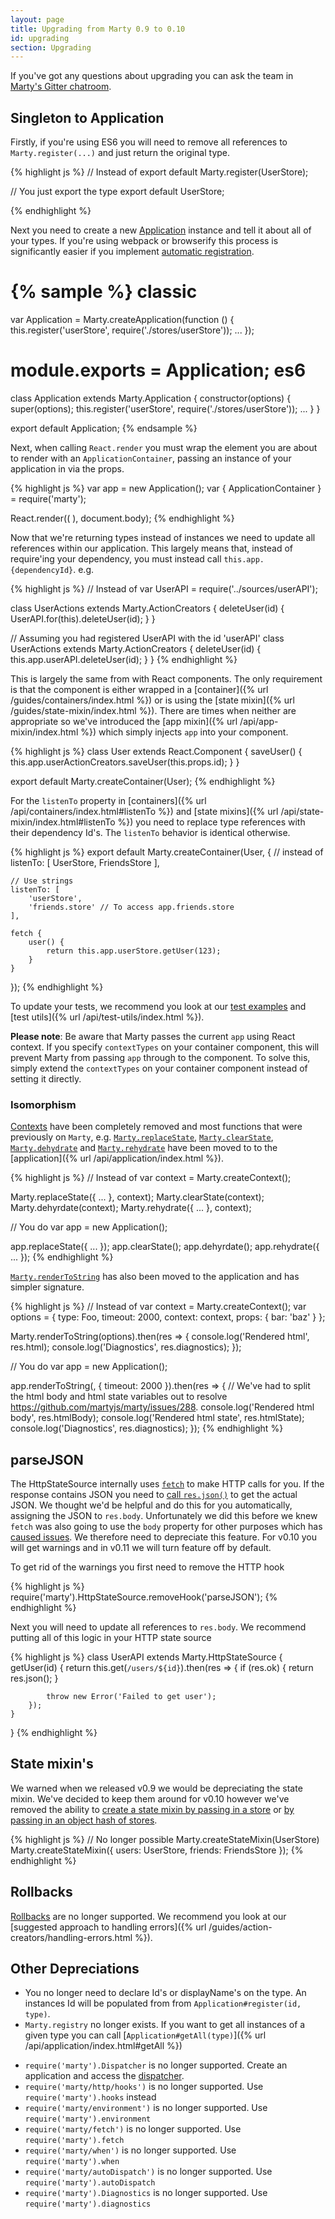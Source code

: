 ```yaml
---
layout: page
title: Upgrading from Marty 0.9 to 0.10
id: upgrading
section: Upgrading
---
```


If you've got any questions about upgrading you can ask the team in [Marty's Gitter chatroom](https://gitter.im/martyjs/marty).

<h2 id="singleton">Singleton to Application</h2>

Firstly, if you're using ES6 you will need to remove all references to ``Marty.register(...)`` and just return the original type.

{% highlight js %}
// Instead of
export default Marty.register(UserStore);

// You just export the type
export default UserStore;

{% endhighlight %}

Next you need to create a new <a href="{% url /guides/application/index.html %}">Application</a> instance and tell it about all of your types. If you're using webpack or browserify this process is significantly easier if you implement <a href="{% url /guides/application/automatic-registration.html %}">automatic registration</a>.

{% sample %}
classic
=======
var Application = Marty.createApplication(function () {
    this.register('userStore', require('./stores/userStore'));
    ...
});

module.exports = Application;
es6
===
class Application extends Marty.Application {
    constructor(options) {
        super(options);
        this.register('userStore', require('./stores/userStore'));
        ...
    }
}

export default Application;
{% endsample %}

Next, when calling `React.render` you must wrap the element you are about to render with an `ApplicationContainer`, passing an instance of your application in via the props.

{% highlight js %}
var app = new Application();
var { ApplicationContainer }  = require('marty');

React.render((
    <ApplicationContainer app={app}>
        <User id={123} />
    </ApplicationContainer>
), document.body);
{% endhighlight %}

Now that we're returning types instead of instances we need to update all references within our application. This largely means that, instead of require'ing your dependency, you must instead call `this.app.{dependencyId}`. e.g.

{% highlight js %}
// Instead of
var UserAPI = require('../sources/userAPI');

class UserActions extends Marty.ActionCreators {
    deleteUser(id) {
        UserAPI.for(this).deleteUser(id);
    }
}

// Assuming you had registered UserAPI with the id 'userAPI'
class UserActions extends Marty.ActionCreators {
    deleteUser(id) {
        this.app.userAPI.deleteUser(id);
    }
}
{% endhighlight %}

This is largely the same from with React components. The only requirement is that the component is either wrapped in a [container]({% url /guides/containers/index.html %}) or is using the [state mixin]({% url /guides/state-mixin/index.html %}). There are times when neither are appropriate so we've introduced the [app mixin]({% url /api/app-mixin/index.html %}) which simply injects `app` into your component.

{% highlight js %}
class User extends React.Component {
    saveUser() {
        this.app.userActionCreators.saveUser(this.props.id);
    }
}

export default Marty.createContainer(User);
{% endhighlight %}

For the `listenTo` property in [containers]({% url /api/containers/index.html#listenTo %}) and [state mixins]({% url /api/state-mixin/index.html#listenTo %}) you need to replace type references with their dependency Id's. The `listenTo` behavior is identical otherwise.

{% highlight js %}
export default Marty.createContainer(User, {
    // instead of
    listenTo: [
        UserStore,
        FriendsStore
    ],

    // Use strings
    listenTo: [
        'userStore',
        'friends.store' // To access app.friends.store
    ],

    fetch {
        user() {
            return this.app.userStore.getUser(123);
        }
    }
});
{% endhighlight %}

To update your tests, we recommend you look at our [test examples](https://github.com/martyjs/marty-test-examples) and [test utils]({% url /api/test-utils/index.html %}).

**Please note**: Be aware that Marty passes the current `app` using React context. If you specify `contextTypes` on your container component, this will prevent Marty from passing `app` through to the component. To solve this, simply extend the `contextTypes` on your container component instead of setting it directly.

<h3 id="isomorphism">Isomorphism</h3>

[Contexts](http://martyjs.org/v/0.9.16/api/context/index.html) have been completely removed and most functions that were previously on `Marty`, e.g. [`Marty.replaceState`](http://martyjs.org/v/0.9.16/api/top-level-api/#replaceState), [`Marty.clearState`](http://martyjs.org/v/0.9.16/api/top-level-api/#clearState), [`Marty.dehydrate`](http://martyjs.org/v/0.9.16/api/top-level-api/#dehydrate) and [`Marty.rehydrate`](http://martyjs.org/v/0.9.16/api/top-level-api/#rehydrate)  have been moved to to the [application]({% url /api/application/index.html %}).

{% highlight js %}
// Instead of
var context = Marty.createContext();

Marty.replaceState({ ... }, context);
Marty.clearState(context);
Marty.dehyrdate(context);
Marty.rehydrate({ ... }, context);

// You do
var app = new Application();

app.replaceState({ ... });
app.clearState();
app.dehyrdate();
app.rehydrate({ ... });
{% endhighlight %}

[`Marty.renderToString`](http://martyjs.org/v/0.9.16/api/top-level-api/#renderToString) has also been moved to the application and has simpler signature.

{% highlight js %}
// Instead of
var context = Marty.createContext();
var options = {
  type: Foo,
  timeout: 2000,
  context: context,
  props: { bar: 'baz' }
};

Marty.renderToString(options).then(res => {
  console.log('Rendered html', res.html);
  console.log('Diagnostics', res.diagnostics);
});

// You do
var app = new Application();

app.renderToString(<Foo bar='baz' />, { timeout: 2000 }).then(res => {
  // We've had to split the html body and html state variables out to resolve https://github.com/martyjs/marty/issues/288.
  console.log('Rendered html body', res.htmlBody);
  console.log('Rendered html state', res.htmlState);
  console.log('Diagnostics', res.diagnostics);
});
{% endhighlight %}

<h2 id="parseJSON">parseJSON</h2>

The HttpStateSource internally uses [`fetch`](https://fetch.spec.whatwg.org/) to make HTTP calls for you. If the response contains JSON you need to [call `res.json()`](https://github.com/github/fetch#json) to get the actual JSON. We thought we'd be helpful and do this for you automatically, assigning the JSON to `res.body`. Unfortunately we did this before we knew `fetch` was also going to use the `body` property for other purposes which has [caused issues](https://github.com/martyjs/marty/issues/268). We therefore need to depreciate this feature. For v0.10 you will get warnings and in v0.11 we will turn feature off by default.

To get rid of the warnings you first need to remove the HTTP hook

{% highlight js %}
require('marty').HttpStateSource.removeHook('parseJSON');
{% endhighlight %}

Next you will need to update all references to `res.body`. We recommend putting all of this logic in your HTTP state source

{% highlight js %}
class UserAPI extends Marty.HttpStateSource {
    getUser(id) {
        return this.get(`/users/${id}`).then(res => {
            if (res.ok) {
                return res.json();
            }

            throw new Error('Failed to get user');
        });
    }
}
{% endhighlight %}

<h2 id="state-mixin">State mixin's</h2>

We warned when we released v0.9 we would be depreciating the state mixin. We've decided to keep them around for v0.10 however we've removed the ability to [create a state mixin by passing in a store](http://martyjs.org/v/0.9.16/api/state-mixin/index.html#stores) or [by passing in an object hash of stores](http://martyjs.org/v/0.9.16/api/state-mixin/index.html#stores).

{% highlight js %}
// No longer possible
Marty.createStateMixin(UserStore)
Marty.createStateMixin({
    users: UserStore,
    friends: FriendsStore
});
{% endhighlight %}

<h2 id="rollbacks">Rollbacks</h2>

[Rollbacks](http://martyjs.org/v/0.9.16/api/stores/index.html#rollback) are no longer supported. We recommend you look at our [suggested approach to handling errors]({% url /guides/action-creators/handling-errors.html %}).

<h2 id="other">Other Depreciations</h2>

* You no longer need to declare Id's or displayName's on the type. An instances Id will be populated from from `Application#register(id, type)`.
* `Marty.registry` no longer exists. If you want to get all instances of a given type you can call [`Application#getAll(type)`]({% url /api/application/index.html#getAll %})
- `require('marty').Dispatcher` is no longer supported. Create an application and access the [dispatcher](http://martyjs.org/api/application/index.html#dispatcher).
- `require('marty/http/hooks')` is no longer supported. Use `require('marty').hooks` instead
- `require('marty/environment')` is no longer supported. Use `require('marty').environment`
- `require('marty/fetch')` is no longer supported. Use `require('marty').fetch`
- `require('marty/when')` is no longer supported. Use `require('marty').when`
- `require('marty/autoDispatch')` is no longer supported. Use `require('marty').autoDispatch`
- `require('marty').Diagnostics` is no longer supported. Use `require('marty').diagnostics`
